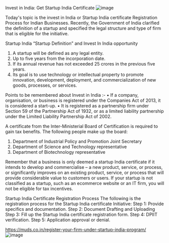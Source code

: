 Invest in India: Get Startup India Certificate
![image](https://user-images.githubusercontent.com/102798589/168448734-73049a85-95a2-4ffe-8b0d-65840de96615.png)

Today's topic is the invest in India or Startup India certificate Registration Process for Indian Businesses. Recently, the Government of India clarified the definition of a startup and specified the legal structure and type of firm that is eligible for the initiative.

Startup India “Startup Definition” and Invest In India opportunity
1.	A startup will be defined as any legal entity.
2.	Up to five years from the incorporation date.
3.	If its annual revenue has not exceeded 25 crores in the previous five years.
4.	Its goal is to use technology or intellectual property to promote innovation, development, deployment, and commercialization of new goods, processes, or services.

Points to be remembered about Invest in India :-
•	If a company, organisation, or business is registered under the Companies Act of 2013, it is considered a start-up.
•	It is registered as a partnership firm under Section 59 of the Partnership Act of 1932, or as a limited liability partnership under the Limited Liability Partnership Act of 2002.


A certificate from the Inter-Ministerial Board of Certification is required to gain tax benefits. The following people make up the board:
1.	Department of Industrial Policy and Promotion Joint Secretary
2.	Department of Science and Technology representative
3.	Department of Biotechnology representative

Remember that a business is only deemed a startup India certificate  if it intends to develop and commercialise – a new product, service, or process, or significantly improves on an existing product, service, or process that will provide considerable value to customers or users.
If your startup is not classified as a startup, such as an ecommerce website or an IT firm, you will not be eligible for tax incentives.

Startup India Certificate Registration Process
The following is the registration process for the Startup India certificate Initiative:
Step 1: Provide specifics and documentation.
Step 2: Document Drafting and Uploading
Step 3: Fill up the Startup India certificate registration form.
Step 4: DPIIT verification.
Step 5: Application approval or denial.

https://muds.co.in/register-your-firm-under-startup-india-program/
![image](https://user-images.githubusercontent.com/102798589/168448743-62a995d4-6b3f-45d7-98cd-759b6e2bb7c6.png)
